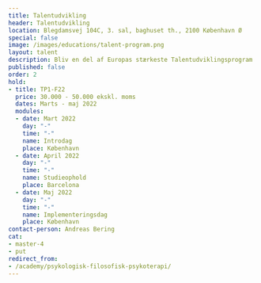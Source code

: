 ```yaml
---
title: Talentudvikling
header: Talentudvikling
location: Blegdamsvej 104C, 3. sal, baghuset th., 2100 København Ø
special: false
image: /images/educations/talent-program.png
layout: talent
description: Bliv en del af Europas stærkeste Talentudviklingsprogram
published: false
order: 2
hold:
- title: TP1-F22
  price: 30.000 - 50.000 ekskl. moms
  dates: Marts - maj 2022
  modules:
  - date: Mart 2022
    day: "-"
    time: "-"
    name: Introdag
    place: København
  - date: April 2022
    day: "-"
    time: "-"
    name: Studieophold
    place: Barcelona
  - date: Maj 2022
    day: "-"
    time: "-"
    name: Implementeringsdag
    place: København
contact-person: Andreas Bering
cat:
- master-4
- put
redirect_from:
- /academy/psykologisk-filosofisk-psykoterapi/
---
```

